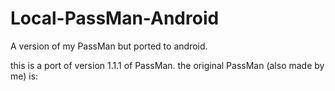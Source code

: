 # Local-PassMan-Android
A version of my PassMan but ported to android.

this is a port of version 1.1.1 of PassMan. the original PassMan (also made by me) is: 
